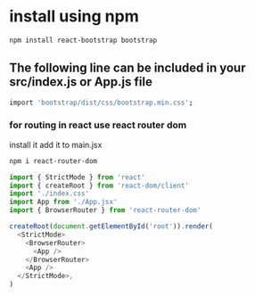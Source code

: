 # install using npm
```bash
npm install react-bootstrap bootstrap

```

## The following line can be included in your src/index.js or App.js file
```bash 
import 'bootstrap/dist/css/bootstrap.min.css';
```

###  for routing in react use react router dom 
install it add it to main.jsx
```bash
npm i react-router-dom
```
```js
import { StrictMode } from 'react'
import { createRoot } from 'react-dom/client'
import './index.css'
import App from './App.jsx'
import { BrowserRouter } from 'react-router-dom'

createRoot(document.getElementById('root')).render(
  <StrictMode>
    <BrowserRouter>
      <App />
    </BrowserRouter>
    <App />
  </StrictMode>,
)
```


